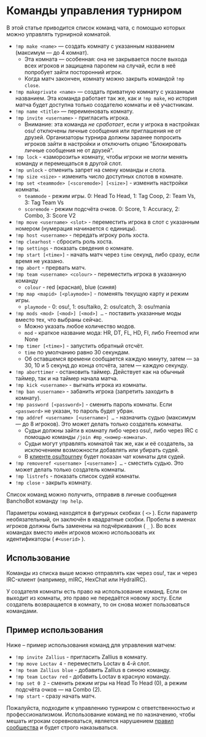 # Команды управления турниром

В этой статье приводится список команд чата, с помощью которых можно управлять турнирной комнатой.

- `!mp make <name>` — создать комнату с указанным названием (максимум — до 4 комнат).
  - Эта комната — особенная: она не закрывается после выхода всех игроков и защищена паролем на случай, если в неё попробует зайти посторонний игрок.
  - Когда матч закончен, комнату можно закрыть командой `!mp close`.
- `!mp makeprivate <name>` — создать приватную комнату с указанным названием. Эта команда работает так же, как и `!mp make`, но история матча будет доступна только создателю комнаты и её участникам.
- `!mp name <title>` — переименовать комнату.
- `!mp invite <username>` - пригласить игрока.
  - Внимание: эта команда *не сработает*, если у игрока в настройках osu! отключены личные сообщения или приглашения не от друзей. Организаторы турнира должны заранее попросить игроков зайти в настройки и отключить опцию "Блокировать личные сообщения не от друзей".
- `!mp lock` - «заморозить» комнату, чтобы игроки не могли менять команду и перемещаться в другой слот.
- `!mp unlock` - отменить запрет на смену команды и слота.
- `!mp size <size>` - изменить число доступных слотов в комнате.
- `!mp set <teammode> [<scoremode>] [<size>]` - изменить настройки комнаты.
  - `teammode` - режим игры. 0: Head To Head, 1: Tag Coop, 2: Team Vs, 3: Tag Team Vs
  - `scoremode` - режим подсчёта очков. 0: Score, 1: Accuracy, 2: Combo, 3: Score V2
- `!mp move <username> <slot>` - переместить игрока в слот с указанным номером (нумерация начинается с единицы).
- `!mp host <username>` - передать игроку роль хоста.
- `!mp clearhost` - сбросить роль хоста.
- `!mp settings` - показать сведения о комнате.
- `!mp start [<time>]` - начать матч через `time` секунд, либо сразу, если время не указано.
- `!mp abort` - прервать матч.
- `!mp team <username> <colour>` - переместить игрока в указанную команду
  - `colour` - red (красная), blue (синяя)
- `!mp map <mapid> [<playmode>]` - поменять текущую карту и режим игры.
  - `playmode` - 0: osu!, 1: osu!taiko, 2: osu!catch, 3: osu!mania
- `!mp mods <mod> [<mod>] [<mod>] …` - поставить указанные моды вместо тех, что выбраны сейчас.
  - Можно указать любое количество модов.
  - `mod` - краткое название мода: HR, DT, FL, HD, FI, либо Freemod или None
- `!mp timer [<time>]` - запустить обратный отсчёт.
  - `time` по умолчанию равно 30 секундам.
  - Об оставшемся времени сообщается каждую минуту, затем — за 30, 10 и 5 секунд до конца отсчёта, затем — каждую секунду.
- `!mp aborttimer` - остановить таймер. Действует как на обычный таймер, так и на таймер начала матча.
- `!mp kick <username>` - выгнать игрока из комнаты.
- `!mp ban <username>` - забанить игрока (запретить заходить в комнату).
- `!mp password [<password>]` - сменить пароль комнаты. Если `<password>` не указан, то пароль будет убран.
- `!mp addref <username> [<username>] …` - назначить судью (максимум — до 8 игроков). Это может делать только создатель комнаты.
  - Судьи должны зайти в комнату либо через osu!, либо через IRC с помощью команды `/join #mp_<номер-комнаты>`.
  - Судьи могут управлять комнатой так же, как и её создатель, за исключением возможности добавлять или убирать судей.
  - В [клиенте osu!tourney](/wiki/osu!tourney) будет показан чат комнаты для судей.
- `!mp removeref <username> [<username>] …` - сместить судью. Это может делать только создатель комнаты.
- `!mp listrefs` - показать список судей комнаты.
- `!mp close` - закрыть комнату.

Список команд можно получить, отправив в личные сообщения BanchoBot команду `!mp help`.

Параметры команд находятся в фигурных скобках ( `<>` ). Если параметр необязательный, он заключён в квадратные скобки. Пробелы в именах игроков должны быть заменены на подчёркивания ( `_` ). Во всех командах вместо имён игроков можно использовать их идентификаторы ( `#<userid>` ).

## Использование

Команды из списка выше можно отправлять как через osu!, так и через IRC-клиент (например, mIRC, HexChat или HydraIRC).

У создателя комнаты есть право на использование команд. Если он выходит из комнаты, это право не передаётся новому хосту. Если создатель возвращается в комнату, то он снова может пользоваться командами.

## Пример использования

Ниже – пример использования команд для управления матчем:

- `!mp invite Zallius` - пригласить Zallius в комнату.
- `!mp move Loctav 4` - переместить Loctav в 4-й слот.
- `!mp team Zallius blue` - добавить Zallius в синюю команду.
- `!mp team Loctav red` - добавить Loctav в красную команду.
- `!mp set 0 2` - сменить режим игры на Head To Head (0), а режим подсчёта очков — на Combo (2).
- `!mp start` - сразу начать матч.

Пожалуйста, подходите к управлению турниром с ответственностью и профессионализмом. Использование команд не по назначению, чтобы мешать игрокам соревноваться, является нарушением [правил сообщества](/wiki/Rules) и будет строго наказываться.

